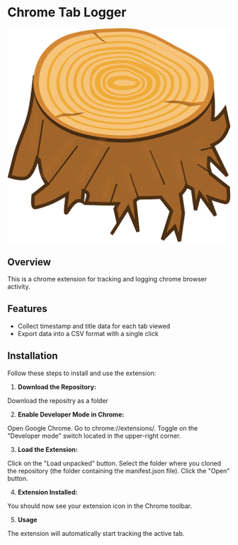# Chrome Tab Logger

![Extension Logo](icon.png)

## Overview

This is a chrome extension for tracking and logging chrome browser activity.

## Features

- Collect timestamp and title data for each tab viewed
- Export data into a CSV format with a single click

## Installation

Follow these steps to install and use the extension:

1. **Download the Repository:** 

Download the repositry as a folder

2. **Enable Developer Mode in Chrome:**

Open Google Chrome.
Go to chrome://extensions/.
Toggle on the "Developer mode" switch located in the upper-right corner.

3. **Load the Extension:**

Click on the "Load unpacked" button.
Select the folder where you cloned the repository (the folder containing the manifest.json file).
Click the "Open" button.

4. **Extension Installed:**

You should now see your extension icon in the Chrome toolbar.

5. **Usage**

The extension will automatically start tracking the active tab.


